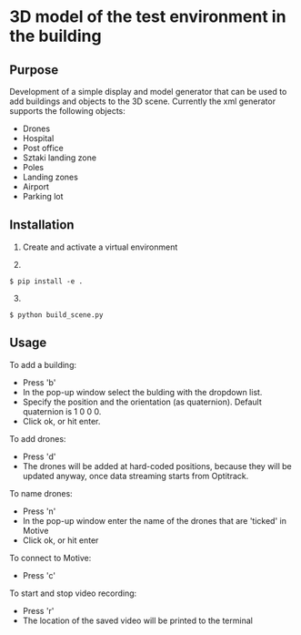# 3D model of the test environment in the building

## Purpose
Development of a simple display and model generator that can be used to add buildings and objects to the 3D scene. Currently the xml generator supports the following objects:
  * Drones
  * Hospital
  * Post office
  * Sztaki landing zone
  * Poles
  * Landing zones
  * Airport
  * Parking lot

## Installation
1. Create and activate a virtual environment

2.
```
$ pip install -e .
```
3.
```
$ python build_scene.py
```

## Usage

To add a building:
  * Press 'b'
  * In the pop-up window select the bulding with the dropdown list.
  * Specify the position and the orientation (as quaternion). Default quaternion is 1 0 0 0.
  * Click ok, or hit enter.

To add drones:
  * Press 'd'
  * The drones will be added at hard-coded positions, because they will be updated anyway, once data streaming starts from Optitrack.

To name drones:
  * Press 'n'
  * In the pop-up window enter the name of the drones that are 'ticked' in Motive
  * Click ok, or hit enter

To connect to Motive:
  * Press 'c'

To start and stop video recording:
  * Press 'r'
  * The location of the saved video will be printed to the terminal
